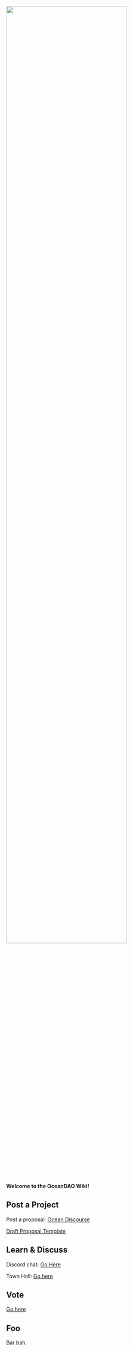 <img src="https://github.com/oceanprotocol/oceandao/blob/main/oceandao-logo.png" width="80%">

**Welcome to the OceanDAO Wiki!**

## Post a Project 

Post a proposal: [Ocean Discourse](https://port.oceanprotocol.com/c/oceandao/56)

[Draft Proposal Template](https://github.com/oceanprotocol/oceandao/wiki/Grant-Proposal-Template)

## Learn & Discuss

Discord chat: [Go Here](https://discord.gg/uvyQFWGBn8)

Town Hall: [Go here](OceanDAO-Town-Hall)

## Vote

[Go here](vote.oceanprotcol.com)

## Foo 

Bar bah.


